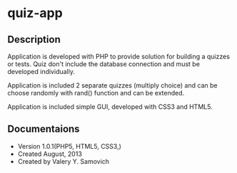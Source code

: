 quiz-app 
====================

Description
-----------

Application is developed with PHP to provide solution for building 
a quizzes or tests. Quiz don't include the database connection and 
must be developed individually.

Application is included 2 separate quizzes (multiply choice) and 
can be choose randomly with rand() function and can be extended.

Application is included simple GUI, developed with CSS3 and HTML5.

Documentaions
-------------

 - Version 1.0.1(PHP5, HTML5, CSS3,)
 - Created August, 2013
 - Created by Valery Y. Samovich

